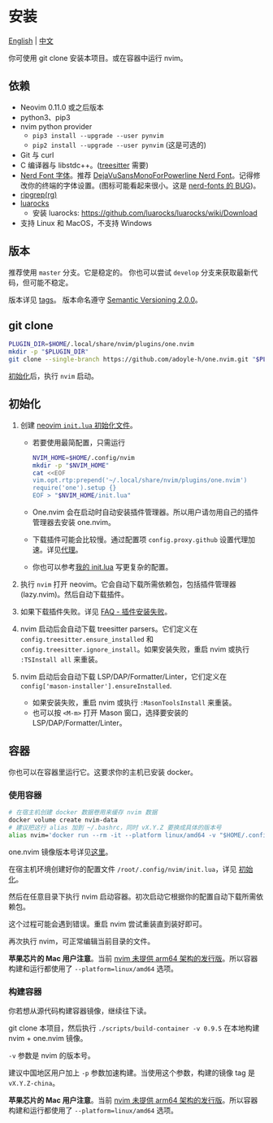 # 安装

[English](./install-and-init.md) | [中文](./install-and-init.zh.md)

你可使用 git clone 安装本项目。或在容器中运行 nvim。

## 依赖

- Neovim 0.11.0 或之后版本
- python3、pip3
- nvim python provider
  - `pip3 install --upgrade --user pynvim`
  - `pip2 install --upgrade --user pynvim` (这是可选的)
- Git 与 curl
- C 编译器与 libstdc++。([treesitter](https://github.com/nvim-treesitter/nvim-treesitter#requirements) 需要)
- [Nerd Font 字体][Nerd Font]。推荐 [DejaVuSansMonoForPowerline Nerd Font][font]。记得修改你的终端的字体设置。(图标可能看起来很小。这是 [nerd-fonts 的 BUG](https://github.com/ryanoasis/nerd-fonts/issues/1061))。
- [ripgrep(rg)](https://github.com/BurntSushi/ripgrep)
- [luarocks](https://luarocks.org/)
  - 安装 luarocks: https://github.com/luarocks/luarocks/wiki/Download
- 支持 Linux 和 MacOS，不支持 Windows

## 版本

推荐使用 `master` 分支。它是稳定的。
你也可以尝试 `develop` 分支来获取最新代码，但可能不稳定。

版本详见 [tags][]。
版本命名遵守 [Semantic Versioning 2.0.0](http://semver.org/spec/v2.0.0.html)。

## git clone

```sh
PLUGIN_DIR=$HOME/.local/share/nvim/plugins/one.nvim
mkdir -p "$PLUGIN_DIR"
git clone --single-branch https://github.com/adoyle-h/one.nvim.git "$PLUGIN_DIR"/one.nvim
```

[初始化](#初始化)后，执行 `nvim` 启动。

## 初始化

1. 创建 [neovim `init.lua` 初始化文件](https://neovim.io/doc/user/lua-guide.html#lua-guide-config)。

    - 若要使用最简配置，只需运行

      ```sh
      NVIM_HOME=$HOME/.config/nvim
      mkdir -p "$NVIM_HOME"
      cat <<EOF
      vim.opt.rtp:prepend('~/.local/share/nvim/plugins/one.nvim')
      require('one').setup {}
      EOF > "$NVIM_HOME/init.lua"
      ```

    - One.nvim 会在启动时自动安装插件管理器。所以用户请勿用自己的插件管理器去安装 one.nvim。
    - 下载插件可能会比较慢。通过配置项 `config.proxy.github` 设置代理加速。详见[代理](./usage/proxy.zh.md)。
    - 你也可以参考[我的 init.lua][init.lua] 写更复杂的配置。

2. 执行 `nvim` 打开 neovim。它会自动下载所需依赖包，包括插件管理器 (lazy.nvim)。然后自动下载插件。

3. 如果下载插件失败。详见 [FAQ - 插件安装失败](./faq/install-failed.zh.md#插件安装失败)。

4. nvim 启动后会自动下载 treesitter parsers。它们定义在 `config.treesitter.ensure_installed` 和 `config.treesitter.ignore_install`。如果安装失败，重启 nvim 或执行 `:TSInstall all` 来重装。

5. nvim 启动后会自动下载 LSP/DAP/Formatter/Linter，它们定义在 `config['mason-installer'].ensureInstalled`.

    - 如果安装失败，重启 nvim 或执行 `:MasonToolsInstall` 来重装。
    - 也可以按 `<M-m>` 打开 Mason 窗口，选择要安装的 LSP/DAP/Formatter/Linter。


## 容器

你也可以在容器里运行它。这要求你的主机已安装 docker。

### 使用容器

```sh
# 在宿主机创建 docker 数据卷用来缓存 nvim 数据
docker volume create nvim-data
# 建议把这行 alias 加到 ~/.bashrc，同时 vX.Y.Z 要换成具体的版本号
alias nvim='docker run --rm -it --platform linux/amd64 -v "$HOME/.config/nvim:/root/.config/nvim" -v "nvim-data:/root/.local/share/nvim" -v "$PWD:/app" adoyle/one.nvim:vX.Y.Z'
```

one.nvim 镜像版本号详见[这里](https://hub.docker.com/repository/docker/adoyle/one.nvim/general)。

在宿主机环境创建好你的配置文件 `/root/.config/nvim/init.lua`，详见 [初始化](#初始化)。

然后在任意目录下执行 nvim 启动容器。初次启动它根据你的配置自动下载所需依赖包。

这个过程可能会遇到错误。重启 nvim 尝试重装直到装好即可。

再次执行 nvim，可正常编辑当前目录的文件。

**苹果芯片的 Mac 用户注意**。当前 [nvim 未提供 arm64 架构的发行版][nvim-arm64-issue]。所以容器构建和运行都使用了 `--platform=linux/amd64` 选项。

### 构建容器

你若想从源代码构建容器镜像，继续往下读。

git clone 本项目，然后执行 `./scripts/build-container -v 0.9.5` 在本地构建 nvim + one.nvim 镜像。

`-v` 参数是 nvim 的版本号。

建议中国地区用户加上 `-p` 参数加速构建。当使用这个参数，构建的镜像 tag 是 `vX.Y.Z-china`。

**苹果芯片的 Mac 用户注意**。当前 [nvim 未提供 arm64 架构的发行版][nvim-arm64-issue]。所以容器构建和运行都使用了 `--platform=linux/amd64` 选项。


<!-- links -->

[tags]: https://github.com/adoyle-h/one.nvim/tags
[font]: https://github.com/ryanoasis/nerd-fonts/tree/master/patched-fonts/DejaVuSansMono
[Nerd Font]: https://github.com/ryanoasis/nerd-fonts
[mason.nvim]: https://github.com/williamboman/mason.nvim
[null-ls]: https://github.com/jose-elias-alvarez/null-ls.nvim
[nvim-lspconfig]: https://github.com/neovim/nvim-lspconfig
[init.lua]: https://github.com/adoyle-h/neovim-config/blob/master/init.lua
[packer.nvim]: https://github.com/wbthomason/packer.nvim
[treesitter]: https://github.com/nvim-treesitter/nvim-treesitter
[lazy.nvim]: https://github.com/folke/lazy.nvim
[nvim-arm64-issue]: https://github.com/neovim/neovim/issues/15143
